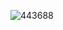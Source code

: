 ![443688](https://user-images.githubusercontent.com/54883521/91638877-7edcc380-ea4d-11ea-9137-f7fc224dc7fa.jpg)
